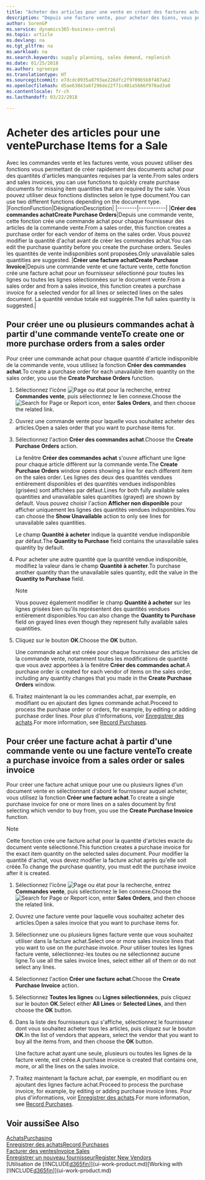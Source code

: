 ```yaml
---
title: "Acheter des articles pour une vente en créant des factures achat | Microsoft Docs"
description: "Depuis une facture vente, pour acheter des biens, vous pouvez créer une facture achat pour un fournisseur."
author: SorenGP
ms.service: dynamics365-business-central
ms.topic: article
ms.devlang: na
ms.tgt_pltfrm: na
ms.workload: na
ms.search.keywords: supply planning, sales demand, replenish
ms.date: 01/25/2018
ms.author: sgroespe
ms.translationtype: HT
ms.sourcegitcommit: e7dcdc0935a8793ae226dfc2f9709b5b8f487a62
ms.openlocfilehash: d5ae63043a6f296de22f71c401a5686f970ad3a0
ms.contentlocale: fr-ch
ms.lasthandoff: 03/22/2018

---
```

# <a name="purchase-items-for-a-sale"></a><span data-ttu-id="620fb-103">Acheter des articles pour une vente</span><span class="sxs-lookup"><span data-stu-id="620fb-103">Purchase Items for a Sale</span></span>
<span data-ttu-id="620fb-104">Avec les commandes vente et les factures vente, vous pouvez utiliser des fonctions vous permettant de créer rapidement des documents achat pour des quantités d'articles manquantes requises par la vente.</span><span class="sxs-lookup"><span data-stu-id="620fb-104">From sales orders and sales invoices, you can use functions to quickly create purchase documents for missing item quantities that are required by the sale.</span></span> <span data-ttu-id="620fb-105">Vous pouvez utiliser deux fonctions distinctes selon le type document.</span><span class="sxs-lookup"><span data-stu-id="620fb-105">You can use two different functions depending on the document type.</span></span>
|<span data-ttu-id="620fb-106">Fonction</span><span class="sxs-lookup"><span data-stu-id="620fb-106">Function</span></span>|<span data-ttu-id="620fb-107">Désignation</span><span class="sxs-lookup"><span data-stu-id="620fb-107">Description</span></span>|
|--------|-----------|
|<span data-ttu-id="620fb-108">**Créer des commandes achat**</span><span class="sxs-lookup"><span data-stu-id="620fb-108">**Create Purchase Orders**</span></span>|<span data-ttu-id="620fb-109">Depuis une commande vente, cette fonction crée une commande achat pour chaque fournisseur des articles de la commande vente.</span><span class="sxs-lookup"><span data-stu-id="620fb-109">From a sales order, this function creates a purchase order for each vendor of items on the sales order.</span></span> <span data-ttu-id="620fb-110">Vous pouvez modifier la quantité d'achat avant de créer les commandes achat.</span><span class="sxs-lookup"><span data-stu-id="620fb-110">You can edit the purchase quantity before you create the purchase orders.</span></span> <span data-ttu-id="620fb-111">Seules les quantités de vente indisponibles sont proposées.</span><span class="sxs-lookup"><span data-stu-id="620fb-111">Only unavailable sales quantities are suggested.</span></span>
|<span data-ttu-id="620fb-112">**Créer une facture achat**</span><span class="sxs-lookup"><span data-stu-id="620fb-112">**Create Purchase Invoice**</span></span>|<span data-ttu-id="620fb-113">Depuis une commande vente et une facture vente, cette fonction crée une facture achat pour un fournisseur sélectionné pour toutes les lignes ou toutes les lignes sélectionnées sur le document vente.</span><span class="sxs-lookup"><span data-stu-id="620fb-113">From a sales order and from a sales invoice, this function creates a purchase invoice for a selected vendor for all lines or selected lines on the sales document.</span></span> <span data-ttu-id="620fb-114">La quantité vendue totale est suggérée.</span><span class="sxs-lookup"><span data-stu-id="620fb-114">The full sales quantity is suggested.</span></span>|

## <a name="to-create-one-or-more-purchase-orders-from-a-sales-order"></a><span data-ttu-id="620fb-115">Pour créer une ou plusieurs commandes achat à partir d'une commande vente</span><span class="sxs-lookup"><span data-stu-id="620fb-115">To create one or more purchase orders from a sales order</span></span>
<span data-ttu-id="620fb-116">Pour créer une commande achat pour chaque quantité d'article indisponible de la commande vente, vous utilisez la fonction **Créer des commandes achat**.</span><span class="sxs-lookup"><span data-stu-id="620fb-116">To create a purchase order for each unavailable item quantity on the sales order, you use the **Create Purchase Orders** function.</span></span>

1. <span data-ttu-id="620fb-117">Sélectionnez l'icône ![Page ou état pour la recherche](media/ui-search/search_small.png "Page ou état pour la recherche"), entrez **Commandes vente**, puis sélectionnez le lien connexe.</span><span class="sxs-lookup"><span data-stu-id="620fb-117">Choose the ![Search for Page or Report](media/ui-search/search_small.png "Search for Page or Report icon") icon, enter **Sales Orders**, and then choose the related link.</span></span>
2. <span data-ttu-id="620fb-118">Ouvrez une commande vente pour laquelle vous souhaitez acheter des articles.</span><span class="sxs-lookup"><span data-stu-id="620fb-118">Open a sales order that you want to purchase items for.</span></span>
3. <span data-ttu-id="620fb-119">Sélectionnez l'action **Créer des commandes achat**.</span><span class="sxs-lookup"><span data-stu-id="620fb-119">Choose the **Create Purchase Orders** action.</span></span>

    <span data-ttu-id="620fb-120">La fenêtre **Créer des commandes achat** s'ouvre affichant une ligne pour chaque article différent sur la commande vente.</span><span class="sxs-lookup"><span data-stu-id="620fb-120">The **Create Purchase Orders** window opens showing a line for each different item on the sales order.</span></span> <span data-ttu-id="620fb-121">Les lignes des deux des quantités vendues entièrement disponibles et des quantités vendues indisponibles (grisées) sont affichées par défaut.</span><span class="sxs-lookup"><span data-stu-id="620fb-121">Lines for both fully available sales quantities and unavailable sales quantities (grayed) are shown by default.</span></span> <span data-ttu-id="620fb-122">Vous pouvez choisir l'action **Afficher non disponible** pour afficher uniquement les lignes des quantités vendues indisponibles.</span><span class="sxs-lookup"><span data-stu-id="620fb-122">You can choose the **Show Unavailable** action to only see lines for unavailable sales quantities.</span></span>

    <span data-ttu-id="620fb-123">Le champ **Quantité à acheter** indique la quantité vendue indisponible par défaut.</span><span class="sxs-lookup"><span data-stu-id="620fb-123">The **Quantity to Purchase** field contains the unavailable sales quantity by default.</span></span>
4. <span data-ttu-id="620fb-124">Pour acheter une autre quantité que la quantité vendue indisponible, modifiez la valeur dans le champ **Quantité à acheter**.</span><span class="sxs-lookup"><span data-stu-id="620fb-124">To purchase another quantity than the unavailable sales quantity, edit the value in the **Quantity to Purchase** field.</span></span>

    > [!NOTE]  
    >   <span data-ttu-id="620fb-125">Vous pouvez également modifier le champ **Quantité à acheter** sur les lignes grisées bien qu'ils représentent des quantités vendues entièrement disponibles.</span><span class="sxs-lookup"><span data-stu-id="620fb-125">You can also change the **Quantity to Purchase** field on grayed lines even though they represent fully available sales quantities.</span></span>
5. <span data-ttu-id="620fb-126">Cliquez sur le bouton **OK**.</span><span class="sxs-lookup"><span data-stu-id="620fb-126">Choose the **OK** button.</span></span>

    <span data-ttu-id="620fb-127">Une commande achat est créée pour chaque fournisseur des articles de la commande vente, notamment toutes les modifications de quantité que vous avez apportées à la fenêtre **Créer des commandes achat**.</span><span class="sxs-lookup"><span data-stu-id="620fb-127">A purchase order is created for each vendor of items on the sales order, including any quantity changes that you made in the **Create Purchase Orders** window.</span></span>
7. <span data-ttu-id="620fb-128">Traitez maintenant la ou les commandes achat, par exemple, en modifiant ou en ajoutant des lignes commande achat.</span><span class="sxs-lookup"><span data-stu-id="620fb-128">Proceed to process the purchase order or orders, for example, by editing or adding purchase order lines.</span></span> <span data-ttu-id="620fb-129">Pour plus d'informations, voir [Enregistrer des achats](purchasing-how-record-purchases.md).</span><span class="sxs-lookup"><span data-stu-id="620fb-129">For more information, see [Record Purchases](purchasing-how-record-purchases.md).</span></span>


## <a name="to-create-a-purchase-invoice-from-a-sales-order-or-sales-invoice"></a><span data-ttu-id="620fb-130">Pour créer une facture achat à partir d'une commande vente ou une facture vente</span><span class="sxs-lookup"><span data-stu-id="620fb-130">To create a purchase invoice from a sales order or sales invoice</span></span>
<span data-ttu-id="620fb-131">Pour créer une facture achat unique pour une ou plusieurs lignes d'un document vente en sélectionnant d'abord le fournisseur auquel acheter, vous utilisez la fonction **Créer une facture achat**.</span><span class="sxs-lookup"><span data-stu-id="620fb-131">To create a single purchase invoice for one or more lines on a sales document by first selecting which vendor to buy from, you use the **Create Purchase Invoice** function.</span></span>

> [!NOTE]  
>   <span data-ttu-id="620fb-132">Cette fonction crée une facture achat pour la quantité d'articles exacte du document vente sélectionné.</span><span class="sxs-lookup"><span data-stu-id="620fb-132">This function creates a purchase invoice for the exact item quantity on the selected sales document.</span></span> <span data-ttu-id="620fb-133">Pour modifier la quantité d'achat, vous devez modifier la facture achat après qu'elle soit créée.</span><span class="sxs-lookup"><span data-stu-id="620fb-133">To change the purchase quantity, you must edit the purchase invoice after it is created.</span></span>  

1. <span data-ttu-id="620fb-134">Sélectionnez l'icône ![Page ou état pour la recherche](media/ui-search/search_small.png "Page ou état pour la recherche"), entrez **Commandes vente**, puis sélectionnez le lien connexe.</span><span class="sxs-lookup"><span data-stu-id="620fb-134">Choose the ![Search for Page or Report](media/ui-search/search_small.png "Search for Page or Report icon") icon, enter **Sales Orders**, and then choose the related link.</span></span>
2. <span data-ttu-id="620fb-135">Ouvrez une facture vente pour laquelle vous souhaitez acheter des articles.</span><span class="sxs-lookup"><span data-stu-id="620fb-135">Open a sales invoice that you want to purchase items for.</span></span>
3. <span data-ttu-id="620fb-136">Sélectionnez une ou plusieurs lignes facture vente que vous souhaitez utiliser dans la facture achat.</span><span class="sxs-lookup"><span data-stu-id="620fb-136">Select one or more sales invoice lines that you want to use on the purchase invoice.</span></span> <span data-ttu-id="620fb-137">Pour utiliser toutes les lignes facture vente, sélectionnez-les toutes ou ne sélectionnez aucune ligne.</span><span class="sxs-lookup"><span data-stu-id="620fb-137">To use all the sales invoice lines, select either all of them or do not select any lines.</span></span>
4. <span data-ttu-id="620fb-138">Sélectionnez l'action **Créer une facture achat**.</span><span class="sxs-lookup"><span data-stu-id="620fb-138">Choose the **Create Purchase Invoice** action.</span></span>
5. <span data-ttu-id="620fb-139">Sélectionnez **Toutes les lignes** ou **Lignes sélectionnées**, puis cliquez sur le bouton **OK**.</span><span class="sxs-lookup"><span data-stu-id="620fb-139">Select either **All Lines** or **Selected Lines**, and then choose the **OK** button.</span></span>  
6. <span data-ttu-id="620fb-140">Dans la liste des fournisseurs qui s'affiche, sélectionnez le fournisseur dont vous souhaitez acheter tous les articles, puis cliquez sur le bouton **OK**.</span><span class="sxs-lookup"><span data-stu-id="620fb-140">In the list of vendors that appears, select the vendor that you want to buy all the items from, and then choose the **OK** button.</span></span>

    <span data-ttu-id="620fb-141">Une facture achat ayant une seule, plusieurs ou toutes les lignes de la facture vente, est créée.</span><span class="sxs-lookup"><span data-stu-id="620fb-141">A purchase invoice is created that contains one, more, or all the lines on the sales invoice.</span></span>
7. <span data-ttu-id="620fb-142">Traitez maintenant la facture achat, par exemple, en modifiant ou en ajoutant des lignes facture achat.</span><span class="sxs-lookup"><span data-stu-id="620fb-142">Proceed to process the purchase invoice, for example, by editing or adding purchase invoice lines.</span></span> <span data-ttu-id="620fb-143">Pour plus d'informations, voir [Enregistrer des achats](purchasing-how-record-purchases.md).</span><span class="sxs-lookup"><span data-stu-id="620fb-143">For more information, see [Record Purchases](purchasing-how-record-purchases.md).</span></span>

## <a name="see-also"></a><span data-ttu-id="620fb-144">Voir aussi</span><span class="sxs-lookup"><span data-stu-id="620fb-144">See Also</span></span>
[<span data-ttu-id="620fb-145">Achats</span><span class="sxs-lookup"><span data-stu-id="620fb-145">Purchasing</span></span>](purchasing-manage-purchasing.md)  
[<span data-ttu-id="620fb-146">Enregistrer des achats</span><span class="sxs-lookup"><span data-stu-id="620fb-146">Record Purchases</span></span>](purchasing-how-record-purchases.md)  
[<span data-ttu-id="620fb-147">Facturer des ventes</span><span class="sxs-lookup"><span data-stu-id="620fb-147">Invoice Sales</span></span>](sales-how-invoice-sales.md)  
[<span data-ttu-id="620fb-148">Enregistrer un nouveau fournisseur</span><span class="sxs-lookup"><span data-stu-id="620fb-148">Register New Vendors</span></span>](purchasing-how-register-new-vendors.md)  
<span data-ttu-id="620fb-149">[Utilisation de [!INCLUDE[d365fin](includes/d365fin_md.md)]](ui-work-product.md)</span><span class="sxs-lookup"><span data-stu-id="620fb-149">[Working with [!INCLUDE[d365fin](includes/d365fin_md.md)]](ui-work-product.md)</span></span>

